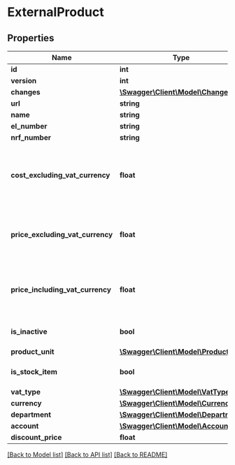 # ExternalProduct

## Properties
Name | Type | Description | Notes
------------ | ------------- | ------------- | -------------
**id** | **int** |  | [optional] 
**version** | **int** |  | [optional] 
**changes** | [**\Swagger\Client\Model\Change[]**](Change.md) |  | [optional] 
**url** | **string** |  | [optional] 
**name** | **string** |  | [optional] 
**el_number** | **string** |  | [optional] 
**nrf_number** | **string** |  | [optional] 
**cost_excluding_vat_currency** | **float** | Price purchase (cost) excluding VAT in the product&#x27;s currency | [optional] 
**price_excluding_vat_currency** | **float** | Price of purchase excluding VAT in the product&#x27;s currency | [optional] 
**price_including_vat_currency** | **float** | Price of purchase including VAT in the product&#x27;s currency | [optional] 
**is_inactive** | **bool** |  | [optional] [default to false]
**product_unit** | [**\Swagger\Client\Model\ProductUnit**](ProductUnit.md) |  | [optional] 
**is_stock_item** | **bool** |  | [optional] [default to false]
**vat_type** | [**\Swagger\Client\Model\VatType**](VatType.md) |  | [optional] 
**currency** | [**\Swagger\Client\Model\Currency**](Currency.md) |  | [optional] 
**department** | [**\Swagger\Client\Model\Department**](Department.md) |  | [optional] 
**account** | [**\Swagger\Client\Model\Account**](Account.md) |  | [optional] 
**discount_price** | **float** |  | [optional] 

[[Back to Model list]](../../README.md#documentation-for-models) [[Back to API list]](../../README.md#documentation-for-api-endpoints) [[Back to README]](../../README.md)

